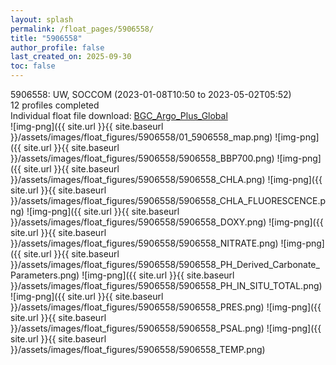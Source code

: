 ```yaml
---
layout: splash
permalink: /float_pages/5906558/
title: "5906558"
author_profile: false
last_created_on: 2025-09-30
toc: false
---
```

 
5906558: UW, SOCCOM (2023-01-08T10:50 to 2023-05-02T05:52)\
12 profiles completed\
Individual float file download: [BGC_Argo_Plus_Global](https://ftp.soest.hawaii.edu/bgc_argo_plus/Individual_Floats/outliers_removed/5906558_Sprof_processed.nc)\
![img-png]({{ site.url }}{{ site.baseurl }}/assets/images/float_figures/5906558/01_5906558_map.png)
![img-png]({{ site.url }}{{ site.baseurl }}/assets/images/float_figures/5906558/5906558_BBP700.png)
![img-png]({{ site.url }}{{ site.baseurl }}/assets/images/float_figures/5906558/5906558_CHLA.png)
![img-png]({{ site.url }}{{ site.baseurl }}/assets/images/float_figures/5906558/5906558_CHLA_FLUORESCENCE.png)
![img-png]({{ site.url }}{{ site.baseurl }}/assets/images/float_figures/5906558/5906558_DOXY.png)
![img-png]({{ site.url }}{{ site.baseurl }}/assets/images/float_figures/5906558/5906558_NITRATE.png)
![img-png]({{ site.url }}{{ site.baseurl }}/assets/images/float_figures/5906558/5906558_PH_Derived_Carbonate_Parameters.png)
![img-png]({{ site.url }}{{ site.baseurl }}/assets/images/float_figures/5906558/5906558_PH_IN_SITU_TOTAL.png)
![img-png]({{ site.url }}{{ site.baseurl }}/assets/images/float_figures/5906558/5906558_PRES.png)
![img-png]({{ site.url }}{{ site.baseurl }}/assets/images/float_figures/5906558/5906558_PSAL.png)
![img-png]({{ site.url }}{{ site.baseurl }}/assets/images/float_figures/5906558/5906558_TEMP.png)
